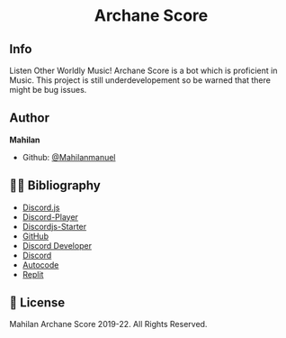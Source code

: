 <h1 align="center"> Archane Score</h1>


## Info

Listen Other Worldly Music!
Archane Score is a bot which is proficient in Music. This project is still underdevelopement so be warned that there might be bug issues.

## Author

 **Mahilan**


- Github: [@Mahilanmanuel]([https://github.com/Mahilanmanuel])

## 🐱‍💻 Bibliography

- [Discord.js](https://discord.js.org)
- [Discord-Player](https://discord-player.js.org)
- [Discordjs-Starter](https://github.com/NamVr/DiscordBot-Template)
- [GitHub](https://github.com/)
- [Discord Developer](https://discord.com/developers/docs/intro)
- [Discord](https://discord.com/)
- [Autocode](https://autocode.com/)
- [Replit](https://replit.com/)


## 📜 License

Mahilan Archane Score 2019-22. All Rights Reserved.
